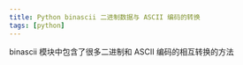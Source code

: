 ```yaml
---
title: Python binascii 二进制数据与 ASCII 编码的转换
tags: [python]
---
```


binascii 模块中包含了很多二进制和 ASCII 编码的相互转换的方法
